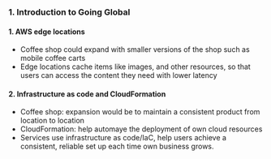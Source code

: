 ### 1. Introduction to Going Global

#### 1. AWS edge locations
-  Coffee shop could expand with smaller versions of the shop such as mobile coffee carts
-  Edge locations cache items like images, and other resources, so that users can access the content they need with lower latency

#### 2. Infrastructure as code and CloudFormation
- Coffee shop: expansion would be to maintain a consistent product from location to location
- CloudFormation: help automaye the deployment of own cloud resources
- Services use infrastructure as code/IaC, help users achieve a consistent, reliable set up each time own business grows.

